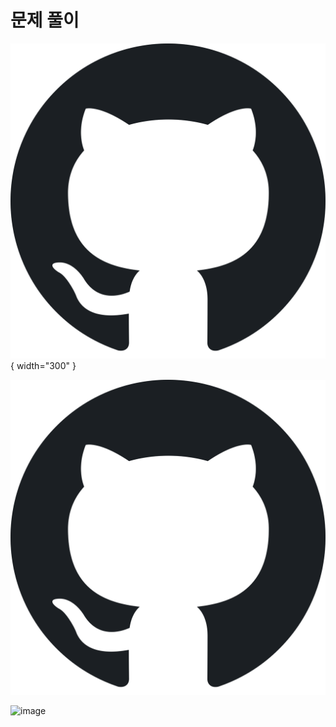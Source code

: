 # 문제 풀이

![Image title](/docs/solutions/Olympiad/APIO/2019/Octicons-mark-github.svg.png){ width="300" }

![image](/docs/solutions/Olympiad/APIO/2019/Octicons-mark-github.svg.png)

![image](https://file.newswire.co.kr/data/datafile2/thumb_480/2008/12/2039103817_20081204102208_5415926347.jpg)